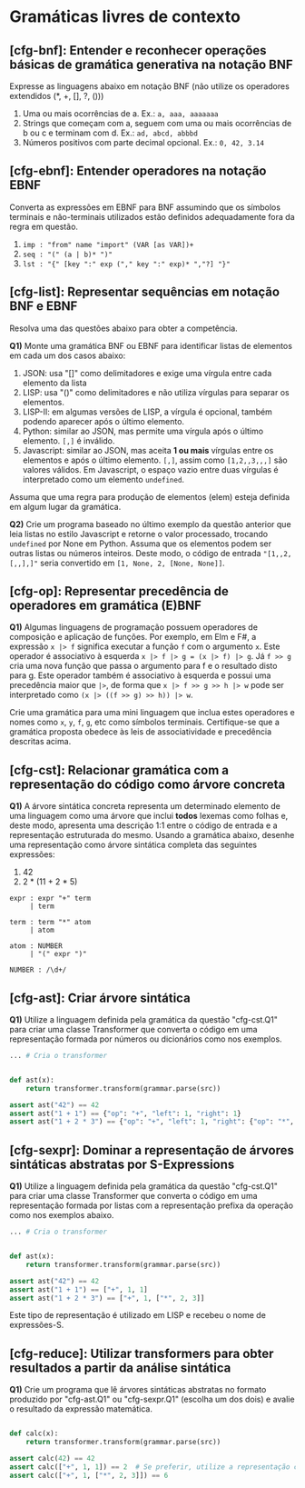 Gramáticas livres de contexto
=============================


## [cfg-bnf]: Entender e reconhecer operações básicas de gramática generativa na notação BNF

Expresse as linguagens abaixo em notação BNF (não utilize os operadores extendidos (*, +, [], ?, ()))

1. Uma ou mais ocorrências de a. Ex.: `a, aaa, aaaaaaa`
2. Strings que começam com a, seguem com uma ou mais ocorrências de b ou c e terminam com d. Ex.: `ad, abcd, abbbd`
3. Números positivos com parte decimal opcional. Ex.: `0, 42, 3.14`


## [cfg-ebnf]: Entender operadores na notação EBNF

Converta as expressões em EBNF para BNF assumindo que os símbolos terminais e não-terminais utilizados estão definidos adequadamente fora da regra em questão.

1. `imp : "from" name "import" (VAR [as VAR])+`
2. `seq : "(" (a | b)* ")"`
3. `lst : "{" [key ":" exp ("," key ":" exp)* ","?] "}"`


## [cfg-list]: Representar sequências em notação BNF e EBNF

Resolva uma das questões abaixo para obter a competência. 

**Q1)** Monte uma gramática BNF ou EBNF para identificar listas de elementos em cada um dos casos abaixo:

1. JSON: usa "[]" como delimitadores e exige uma vírgula entre cada elemento da lista
2. LISP: usa "()" como delimitadores e não utiliza vírgulas para separar os elementos.
3. LISP-II: em algumas versões de LISP, a vírgula é opcional, também podendo aparecer após o último elemento.
4. Python: similar ao JSON, mas permite uma vírgula após o último elemento. `[,]` é inválido.
5. Javascript: similar ao JSON, mas aceita **1 ou mais** vírgulas entre os elementos e após o último elemento. `[,]`, assim como `[1,2,,3,,,]` são valores válidos. Em Javascript, o espaço vazio entre duas vírgulas é interpretado como um elemento `undefined`.

Assuma que uma regra para produção de elementos (elem) esteja definida em algum lugar da gramática.

**Q2)** Crie um programa baseado no último exemplo da questão anterior que leia listas no estilo Javascript e retorne o valor processado, trocando `undefined` por None em Python. Assuma que os elementos podem ser outras listas ou números inteiros. Deste modo, o código de entrada `"[1,,2,[,,],]"` seria convertido em `[1, None, 2, [None, None]]`.


## [cfg-op]: Representar precedência de operadores em gramática (E)BNF

**Q1)** Algumas linguagens de programação possuem operadores de composição e aplicação de funções. Por exemplo, em Elm e F#, a expressão `x |> f` significa executar a função `f` com o argumento `x`. Este operador é associativo à esquerda `x |> f |> g = (x |> f) |> g`. Já `f >> g` cria uma nova função que passa o argumento para f e o resultado disto para g. Este operador também é associativo à esquerda e possui uma precedência maior que `|>`, de forma que `x |> f >> g >> h |> w` pode ser interpretado como `(x |> ((f >> g) >> h)) |> w`.

Crie uma gramática para uma mini linguagem que inclua estes operadores e nomes como `x`, `y`, `f`, `g`, etc como símbolos terminais. Certifique-se que a gramática proposta obedece às leis de associatividade e precedência descritas acima. 


## [cfg-cst]: Relacionar gramática com a representação do código como árvore concreta 

**Q1)** A árvore sintática concreta representa um determinado elemento de uma linguagem como uma árvore que inclui **todos** lexemas como folhas e, deste modo, apresenta uma descrição 1:1 entre o código de entrada e a representação estruturada do mesmo. Usando a gramática abaixo, desenhe uma representação como árvore sintática completa das seguintes expressões:

1. 42
2. 2 * (11 + 2 * 5)

```
expr : expr "+" term
     | term

term : term "*" atom
     | atom

atom : NUMBER
     | "(" expr ")"

NUMBER : /\d+/
```

## [cfg-ast]: Criar árvore sintática 

**Q1)** Utilize a linguagem definida pela gramática da questão "cfg-cst.Q1" para criar uma classe Transformer que converta o código em uma representação formada por números ou dicionários como nos exemplos.

```python
... # Cria o transformer


def ast(x):
    return transformer.transform(grammar.parse(src))

assert ast("42") == 42
assert ast("1 + 1") == {"op": "+", "left": 1, "right": 1} 
assert ast("1 + 2 * 3") == {"op": "+", "left": 1, "right": {"op": "*", "left": 2, "right": 3}}
```

## [cfg-sexpr]: Dominar a representação de árvores sintáticas abstratas por S-Expressions

**Q1)** Utilize a linguagem definida pela gramática da questão "cfg-cst.Q1" para criar uma classe Transformer que converta o código em uma representação formada por listas com a representação prefixa da operação como nos exemplos abaixo.

```python
... # Cria o transformer


def ast(x):
    return transformer.transform(grammar.parse(src))

assert ast("42") == 42
assert ast("1 + 1") == ["+", 1, 1]
assert ast("1 + 2 * 3") == ["+", 1, ["*", 2, 3]]
```

Este tipo de representação é utilizado em LISP e recebeu o nome de expressões-S.


## [cfg-reduce]: Utilizar transformers para obter resultados a partir da análise sintática 

**Q1)** Crie um programa que lê árvores sintáticas abstratas no formato produzido por "cfg-ast.Q1" ou "cfg-sexpr.Q1" (escolha um dos dois) e avalie o resultado da expressão matemática.

```python

def calc(x):
    return transformer.transform(grammar.parse(src))

assert calc(42) == 42
assert calc(["+", 1, 1]) == 2  # Se preferir, utilize a representação como dicionários!
assert calc(["+", 1, ["*", 2, 3]]) == 6
```